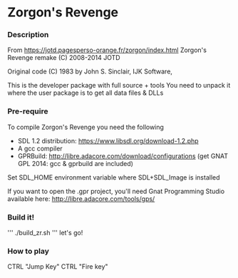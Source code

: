# Zorgon's Revenge

### Description
From https://jotd.pagesperso-orange.fr/zorgon/index.html
Zorgon's Revenge remake (C) 2008-2014 JOTD

Original code (C) 1983 by John S. Sinclair, IJK Software,

This is the developer package with full source + tools
You need to unpack it where the user package is to get all data files & DLLs

### Pre-require
To compile Zorgon's Revenge you need the following

- SDL 1.2 distribution: https://www.libsdl.org/download-1.2.php
- A gcc compiler
- GPRBuild: http://libre.adacore.com/download/configurations (get GNAT GPL 2014: gcc & gprbuild are included)

Set SDL_HOME environment variable where SDL+SDL_Image is installed

If you want to open the .gpr project, you'll need Gnat Programming Studio available here: http://libre.adacore.com/tools/gps/

### Build it!
'''
./build_zr.sh
'''
let's go!

### How to play
CTRL	"Jump Key"
CTRL	"Fire key"

